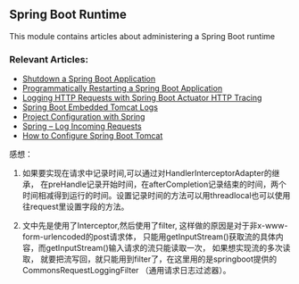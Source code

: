 ## Spring Boot Runtime

This module contains articles about administering a Spring Boot runtime

### Relevant Articles:									
 - [Shutdown a Spring Boot Application](https://www.baeldung.com/spring-boot-shutdown)
 - [Programmatically Restarting a Spring Boot Application](https://www.baeldung.com/java-restart-spring-boot-app)
 - [Logging HTTP Requests with Spring Boot Actuator HTTP Tracing](https://www.baeldung.com/spring-boot-actuator-http)
 - [Spring Boot Embedded Tomcat Logs](https://www.baeldung.com/spring-boot-embedded-tomcat-logs) 
 - [Project Configuration with Spring](https://www.baeldung.com/project-configuration-with-spring)
 - [Spring – Log Incoming Requests](https://www.baeldung.com/spring-http-logging)
 - [How to Configure Spring Boot Tomcat](https://www.baeldung.com/spring-boot-configure-tomcat)


感想：

1. 如果要实现在请求中记录时间,可以通过对HandlerInterceptorAdapter的继承，
在preHandle记录开始时间，在afterCompletion记录结束的时间，两个时间相减得到运行的时间。设置记录时间的方法可以用threadlocal也可以使用往request里设置字段的方法。

2. 文中先是使用了Interceptor,然后使用了filter,
这样做的原因是对于非x-www-form-urlencoded的post请求体，
只能用getInputStream()获取流的具体内容，而getInputStream()输入请求的流只能读取一次，
如果想实现流的多次读取，
就要把流写回，就只能用到filter了，在这里用的是springboot提供的CommonsRequestLoggingFilter
（通用请求日志过滤器）。

